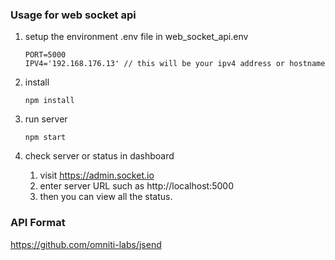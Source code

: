 ### Usage for web socket api
1. setup the environment .env file in web_socket_api\.env

    ```
    PORT=5000
    IPV4='192.168.176.13' // this will be your ipv4 address or hostname
    ```

2. install 
    ```
    npm install
    ```

3. run server
   ```
   npm start
   ```

4. check server or status in dashboard
   1. visit https://admin.socket.io
   2. enter server URL such as http://localhost:5000 
   3. then you can view all the status.

### API Format
https://github.com/omniti-labs/jsend